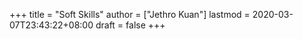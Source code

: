 +++
title = "Soft Skills"
author = ["Jethro Kuan"]
lastmod = 2020-03-07T23:43:22+08:00
draft = false
+++
